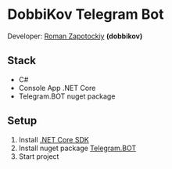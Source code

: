# DobbiKov Telegram Bot

Developer: [Roman Zapotockiy](https://t.me/dobbi_crmp) **(dobbikov)**

## Stack
- С#
- Console App .NET Core
- Telegram.BOT nuget package

## Setup
1. Install [.NET Core SDK](https://dotnet.microsoft.com/download)
2. Install nuget package [Telegram.BOT](https://www.nuget.org/packages/Telegram.Bot/)
3. Start project